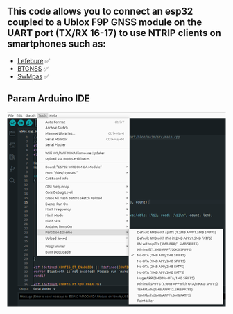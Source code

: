 ## This code allows you to connect an esp32 coupled to a Ublox F9P GNSS module on the UART port (TX/RX 16-17) to use NTRIP clients on smartphones such as:
* [Lefebure](https://play.google.com/store/apps/details?id=com.lefebure.ntripclient) 	:white_check_mark:
* [BTGNSS](https://play.google.com/store/apps/details?id=com.clearevo.bluetooth_gnss) 	:white_check_mark:
* [SwMpas](https://play.google.com/store/apps/details?id=np.com.softwel.swmaps) 	:white_check_mark:


## Param Arduino IDE

![param](/images/param_IDE_Arduino.png)

